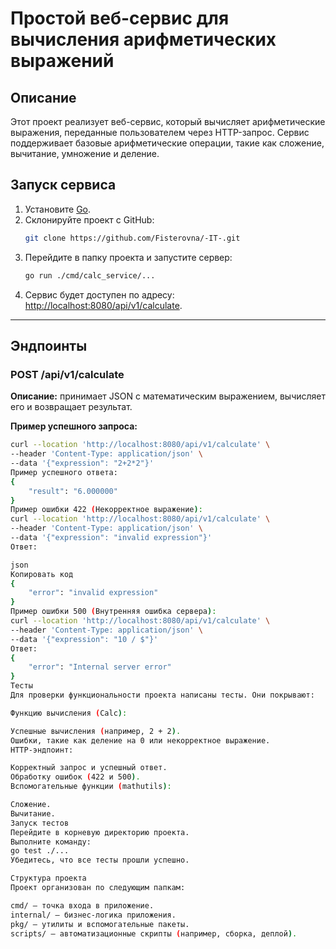 # Простой веб-сервис для вычисления арифметических выражений

## Описание
Этот проект реализует веб-сервис, который вычисляет арифметические выражения, переданные пользователем через HTTP-запрос. Сервис поддерживает базовые арифметические операции, такие как сложение, вычитание, умножение и деление.

## Запуск сервиса

1. Установите [Go](https://go.dev/dl/).
2. Склонируйте проект с GitHub:
    ```bash
    git clone https://github.com/Fisterovna/-IT-.git
    ```
3. Перейдите в папку проекта и запустите сервер:
    ```bash
    go run ./cmd/calc_service/...
    ```
4. Сервис будет доступен по адресу: [http://localhost:8080/api/v1/calculate](http://localhost:8080/api/v1/calculate).

---

## Эндпоинты

### POST /api/v1/calculate
**Описание:** принимает JSON с математическим выражением, вычисляет его и возвращает результат.

**Пример успешного запроса:**
```bash
curl --location 'http://localhost:8080/api/v1/calculate' \
--header 'Content-Type: application/json' \
--data '{"expression": "2+2*2"}'
Пример успешного ответа:
{
    "result": "6.000000"
}
Пример ошибки 422 (Некорректное выражение):
curl --location 'http://localhost:8080/api/v1/calculate' \
--header 'Content-Type: application/json' \
--data '{"expression": "invalid expression"}'
Ответ:

json
Копировать код
{
    "error": "invalid expression"
}
Пример ошибки 500 (Внутренняя ошибка сервера):
curl --location 'http://localhost:8080/api/v1/calculate' \
--header 'Content-Type: application/json' \
--data '{"expression": "10 / $"}'
Ответ:
{
    "error": "Internal server error"
}
Тесты
Для проверки функциональности проекта написаны тесты. Они покрывают:

Функцию вычисления (Calc):

Успешные вычисления (например, 2 + 2).
Ошибки, такие как деление на 0 или некорректное выражение.
HTTP-эндпоинт:

Корректный запрос и успешный ответ.
Обработку ошибок (422 и 500).
Вспомогательные функции (mathutils):

Сложение.
Вычитание.
Запуск тестов
Перейдите в корневую директорию проекта.
Выполните команду:
go test ./...
Убедитесь, что все тесты прошли успешно.

Структура проекта
Проект организован по следующим папкам:

cmd/ — точка входа в приложение.
internal/ — бизнес-логика приложения.
pkg/ — утилиты и вспомогательные пакеты.
scripts/ — автоматизационные скрипты (например, сборка, деплой).
